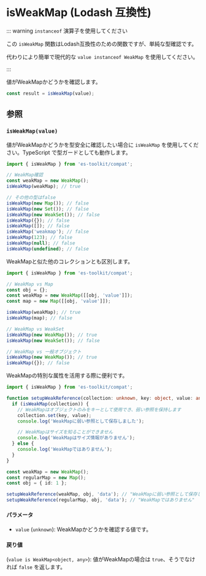 # isWeakMap (Lodash 互換性)

::: warning `instanceof` 演算子を使用してください

この `isWeakMap` 関数はLodash互換性のための関数ですが、単純な型確認です。

代わりにより簡単で現代的な `value instanceof WeakMap` を使用してください。

:::

値がWeakMapかどうかを確認します。

```typescript
const result = isWeakMap(value);
```

## 参照

### `isWeakMap(value)`

値がWeakMapかどうかを型安全に確認したい場合に `isWeakMap` を使用してください。TypeScript で型ガードとしても動作します。

```typescript
import { isWeakMap } from 'es-toolkit/compat';

// WeakMap確認
const weakMap = new WeakMap();
isWeakMap(weakMap); // true

// その他の型はfalse
isWeakMap(new Map()); // false
isWeakMap(new Set()); // false
isWeakMap(new WeakSet()); // false
isWeakMap({}); // false
isWeakMap([]); // false
isWeakMap('weakmap'); // false
isWeakMap(123); // false
isWeakMap(null); // false
isWeakMap(undefined); // false
```

WeakMapと似た他のコレクションとも区別します。

```typescript
import { isWeakMap } from 'es-toolkit/compat';

// WeakMap vs Map
const obj = {};
const weakMap = new WeakMap([[obj, 'value']]);
const map = new Map([[obj, 'value']]);

isWeakMap(weakMap); // true
isWeakMap(map); // false

// WeakMap vs WeakSet
isWeakMap(new WeakMap()); // true
isWeakMap(new WeakSet()); // false

// WeakMap vs 一般オブジェクト
isWeakMap(new WeakMap()); // true
isWeakMap({}); // false
```

WeakMapの特別な属性を活用する際に便利です。

```typescript
import { isWeakMap } from 'es-toolkit/compat';

function setupWeakReference(collection: unknown, key: object, value: any) {
  if (isWeakMap(collection)) {
    // WeakMapはオブジェクトのみをキーとして使用でき、弱い参照を保持します
    collection.set(key, value);
    console.log('WeakMapに弱い参照として保存しました');

    // WeakMapはサイズを知ることができません
    console.log('WeakMapはサイズ情報がありません');
  } else {
    console.log('WeakMapではありません');
  }
}

const weakMap = new WeakMap();
const regularMap = new Map();
const obj = { id: 1 };

setupWeakReference(weakMap, obj, 'data'); // "WeakMapに弱い参照として保存しました"
setupWeakReference(regularMap, obj, 'data'); // "WeakMapではありません"
```

#### パラメータ

- `value` (`unknown`): WeakMapかどうかを確認する値です。

#### 戻り値

(`value is WeakMap<object, any>`): 値がWeakMapの場合は `true`、そうでなければ `false` を返します。

